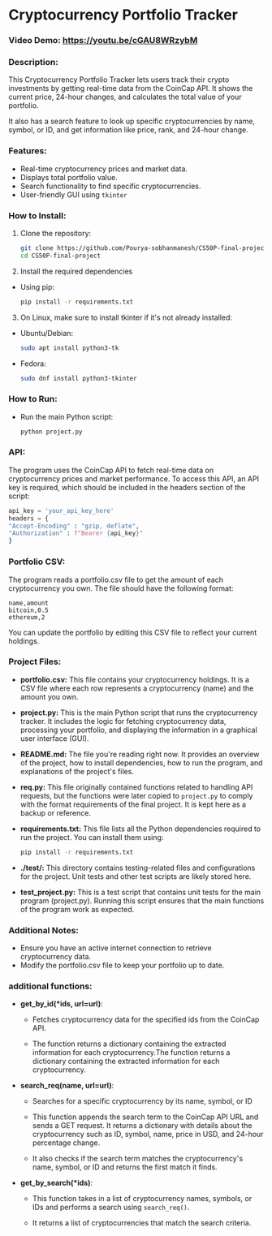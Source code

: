 # Cryptocurrency Portfolio Tracker

### Video Demo:  <https://youtu.be/cGAU8WRzybM>

### Description:
This Cryptocurrency Portfolio Tracker lets users track their crypto investments by getting real-time data from the CoinCap API. It shows the current price, 24-hour changes, and calculates the total value of your portfolio.

It also has a search feature to look up specific cryptocurrencies by name, symbol, or ID, and get information like price, rank, and 24-hour change.

### Features:
- Real-time cryptocurrency prices and market data.
- Displays total portfolio value.
- Search functionality to find specific cryptocurrencies.
- User-friendly GUI using `tkinter`
### How to Install:
1. Clone the repository:
   ```bash
   git clone https://github.com/Pourya-sobhanmanesh/CS50P-final-project.git
   cd CS50P-final-project
2. Install the required dependencies
- Using pip:
    ```bash
   pip install -r requirements.txt
3. On Linux, make sure to install tkinter if it's not already installed:
- Ubuntu/Debian:
    ```bash
    sudo apt install python3-tk
- Fedora:
    ```bash
    sudo dnf install python3-tkinter

### How to Run:
- Run the main Python script:
    ```bash
    python project.py

### API:
The program uses the CoinCap API to fetch real-time data on cryptocurrency prices and market performance. To access this API, an API key is required, which should be included in the headers section of the script:
```python
api_key = 'your_api_key_here'
headers = {
"Accept-Encoding" : "gzip, deflate",
"Authorization" : f"Bearer {api_key}"
}
```
### Portfolio CSV:
The program reads a portfolio.csv file to get the amount of each cryptocurrency you own. The file should have the following format:
```csv
name,amount
bitcoin,0.5
ethereum,2
```
You can update the portfolio by editing this CSV file to reflect your current holdings.

### Project Files:
- **portfolio.csv:** This file contains your cryptocurrency holdings. It is a CSV file where each row represents a cryptocurrency (name) and the amount you own.

- **project.py:** This is the main Python script that runs the cryptocurrency tracker. It includes the logic for fetching cryptocurrency data, processing your portfolio, and displaying the information in a graphical user interface (GUI).

- **README.md:** The file you're reading right now. It provides an overview of the project, how to install dependencies, how to run the program, and explanations of the project's files.

- **req.py:** This file originally contained functions related to handling API requests, but the functions were later copied to `project.py` to comply with the format requirements of the final project. It is kept here as a backup or reference.

- **requirements.txt:** This file lists all the Python dependencies required to run the project. You can install them using:

    ```bash
    pip install -r requirements.txt
    ```
- **./test/:** This directory contains testing-related files and configurations for the project. Unit tests and other test scripts are likely stored here.

- **test_project.py:** This is a test script that contains unit tests for the main program (project.py). Running this script ensures that the main functions of the program work as expected.

### Additional Notes:
- Ensure you have an active internet connection to retrieve cryptocurrency data.
- Modify the portfolio.csv file to keep your portfolio up to date.

### additional functions:
- **get_by_id(*ids, url=url)**:
    - Fetches cryptocurrency data for the specified ids from the CoinCap API.

    - The function returns a dictionary containing the extracted information for each cryptocurrency.The function returns a dictionary containing the extracted information for each cryptocurrency.
- **search_req(name, url=url)**:
    - Searches for a specific cryptocurrency by its name, symbol, or ID

    - This function appends the search term to the CoinCap API URL and sends a GET request. It returns a dictionary with details about the cryptocurrency such as ID, symbol, name, price in USD, and 24-hour percentage change.
    
    - It also checks if the search term matches the cryptocurrency's name, symbol, or ID and returns the first match it finds.

- **get_by_search(*ids)**:
    - This function takes in a list of cryptocurrency names, symbols, or IDs and performs a search using `search_req()`.

    - It returns a list of cryptocurrencies that match the search criteria.
